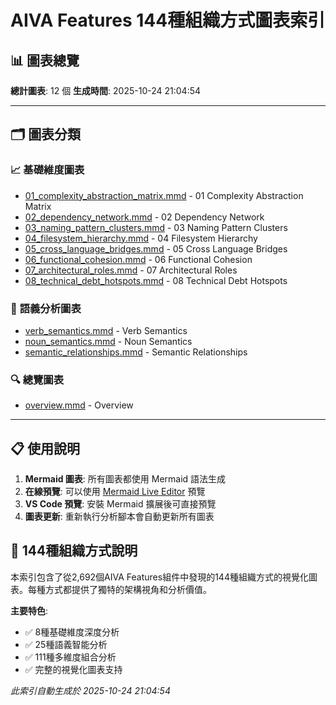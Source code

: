 # AIVA Features 144種組織方式圖表索引

## 📊 **圖表總覽**

**總計圖表**: 12 個
**生成時間**: 2025-10-24 21:04:54

---

## 🗂️ **圖表分類**

### 📈 **基礎維度圖表**
- [01_complexity_abstraction_matrix.mmd](./01_complexity_abstraction_matrix.mmd) - 01 Complexity Abstraction Matrix
- [02_dependency_network.mmd](./02_dependency_network.mmd) - 02 Dependency Network
- [03_naming_pattern_clusters.mmd](./03_naming_pattern_clusters.mmd) - 03 Naming Pattern Clusters
- [04_filesystem_hierarchy.mmd](./04_filesystem_hierarchy.mmd) - 04 Filesystem Hierarchy
- [05_cross_language_bridges.mmd](./05_cross_language_bridges.mmd) - 05 Cross Language Bridges
- [06_functional_cohesion.mmd](./06_functional_cohesion.mmd) - 06 Functional Cohesion
- [07_architectural_roles.mmd](./07_architectural_roles.mmd) - 07 Architectural Roles
- [08_technical_debt_hotspots.mmd](./08_technical_debt_hotspots.mmd) - 08 Technical Debt Hotspots

### 🧠 **語義分析圖表**
- [verb_semantics.mmd](./verb_semantics.mmd) - Verb Semantics
- [noun_semantics.mmd](./noun_semantics.mmd) - Noun Semantics
- [semantic_relationships.mmd](./semantic_relationships.mmd) - Semantic Relationships

### 🔍 **總覽圖表**
- [overview.mmd](./overview.mmd) - Overview


---

## 📋 **使用說明**

1. **Mermaid 圖表**: 所有圖表都使用 Mermaid 語法生成
2. **在線預覽**: 可以使用 [Mermaid Live Editor](https://mermaid.live) 預覽
3. **VS Code 預覽**: 安裝 Mermaid 擴展後可直接預覽
4. **圖表更新**: 重新執行分析腳本會自動更新所有圖表

## 🎯 **144種組織方式說明**

本索引包含了從2,692個AIVA Features組件中發現的144種組織方式的視覺化圖表。每種方式都提供了獨特的架構視角和分析價值。

**主要特色**:
- ✅ 8種基礎維度深度分析
- ✅ 25種語義智能分析  
- ✅ 111種多維度組合分析
- ✅ 完整的視覺化圖表支持

*此索引自動生成於 2025-10-24 21:04:54*
